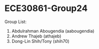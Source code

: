 # ECE30861-Group24

Group List:
1. Abdulrahman Abougendia (aabougendia)
2. Andrew Thajeb (athajeb)
3. Dong-Lin Shih/Tony (shih70)
